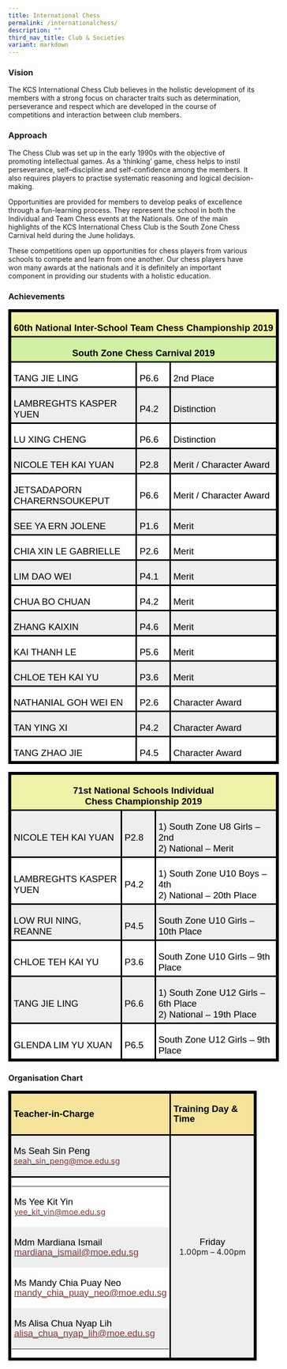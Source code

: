 ```yaml
---
title: International Chess
permalink: /internationalchess/
description: ""
third_nav_title: Club & Societies
variant: markdown
---
```

### Vision
The KCS International Chess Club believes in the holistic development of its members with a strong focus on character traits such as determination, perseverance and respect which are developed in the course of competitions and interaction between club members.
	
### Approach
The Chess Club was set up in the early 1990s with the objective of promoting intellectual games.  As a ‘thinking’ game, chess helps to instil perseverance, self–discipline and self-confidence among the members. It also requires players to practise systematic reasoning and logical decision-making.

Opportunities are provided for members to develop peaks of excellence through a fun-learning process. They represent the school in both the Individual and Team Chess events at the Nationals. One of the main highlights of the KCS International Chess Club is the South Zone Chess Carnival held during the June holidays.

These competitions open up opportunities for chess players from various schools to compete and learn from one another. Our chess players have won many awards at the nationals and it is definitely an important component in providing our students with a holistic education.

### Achievements

<table style="width:411.75pt;mso-cellspacing:1.5pt;border:solid windowtext 2.25pt;
 mso-yfti-tbllook:1184;mso-border-insideh:2.25pt solid windowtext;mso-border-insidev:
 2.25pt solid windowtext" width="549" cellpadding="0" cellspacing="3" border="1" class="MsoNormalTable"><tbody><tr style="mso-yfti-irow:0;mso-yfti-firstrow:yes;height:35.25pt"><td style="width:401.25pt;border:solid windowtext 2.25pt;
  background:#F0F2A7;padding:3.75pt 3.75pt 3.75pt 3.75pt;height:35.25pt" colspan="3" width="535"><p style="margin-bottom:0in;text-align:center;
  line-height:normal" align="center" class="MsoNormal"><b><span style="font-size:14.0pt;font-family:&quot;Arial&quot;,sans-serif;
  mso-fareast-font-family:&quot;Times New Roman&quot;;color:black">60th National Inter-School Team Chess Championship 2019</span></b><span style="font-size:
  14.0pt;font-family:&quot;Arial&quot;,sans-serif;mso-fareast-font-family:&quot;Times New Roman&quot;;
  color:black"></span></p></td></tr><tr style="mso-yfti-irow:1;height:17.25pt"><td style="width:401.25pt;border:solid windowtext 2.25pt;
  background:#D1F0A3;padding:3.75pt 3.75pt 3.75pt 3.75pt;height:17.25pt" colspan="3" width="535"><p style="margin-bottom:0in;text-align:center;
  line-height:normal" align="center" class="MsoNormal"><b><span style="font-size:14.0pt;font-family:&quot;Arial&quot;,sans-serif;
  mso-fareast-font-family:&quot;Times New Roman&quot;;color:black">South Zone Chess Carnival 2019</span></b><span style="font-size:14.0pt;font-family:&quot;Arial&quot;,sans-serif;
  mso-fareast-font-family:&quot;Times New Roman&quot;;color:black"></span></p></td></tr><tr style="mso-yfti-irow:2;height:17.25pt"><td style="width:188.5pt;border:solid windowtext 2.25pt;padding:
  3.75pt 3.75pt 3.75pt 3.75pt;height:17.25pt" width="251"><p style="margin-bottom:0in;line-height:normal" class="MsoNormal"><span style="font-size:14.0pt;font-family:&quot;Arial&quot;,sans-serif;mso-fareast-font-family:
  &quot;Times New Roman&quot;;color:black">TANG JIE LING</span></p></td><td style="width:44.0pt;border:solid windowtext 2.25pt;padding:3.75pt 3.75pt 3.75pt 3.75pt;
  height:17.25pt" width="59"><p style="margin-bottom:0in;line-height:normal" class="MsoNormal"><span style="font-size:14.0pt;font-family:&quot;Arial&quot;,sans-serif;mso-fareast-font-family:
  &quot;Times New Roman&quot;;color:black">P6.6</span></p></td><td style="width:168.75pt;border:solid windowtext 2.25pt;
  padding:3.75pt 3.75pt 3.75pt 3.75pt;height:17.25pt" width="225"><p style="margin-bottom:0in;line-height:normal" class="MsoNormal"><span style="font-size:14.0pt;font-family:&quot;Arial&quot;,sans-serif;mso-fareast-font-family:
  &quot;Times New Roman&quot;;color:black">2nd Place</span></p></td></tr><tr style="mso-yfti-irow:3;height:35.25pt"><td style="width:188.5pt;border:solid windowtext 2.25pt;background:
  #EEEEEE;padding:3.75pt 3.75pt 3.75pt 3.75pt;height:35.25pt" width="251"><p style="margin-bottom:0in;line-height:normal" class="MsoNormal"><span style="font-size:14.0pt;font-family:&quot;Arial&quot;,sans-serif;mso-fareast-font-family:
  &quot;Times New Roman&quot;;color:black">LAMBREGHTS KASPER YUEN</span></p></td><td style="width:44.0pt;border:solid windowtext 2.25pt;background:
  #EEEEEE;padding:3.75pt 3.75pt 3.75pt 3.75pt;height:35.25pt" width="59"><p style="margin-bottom:0in;line-height:normal" class="MsoNormal"><span style="font-size:14.0pt;font-family:&quot;Arial&quot;,sans-serif;mso-fareast-font-family:
  &quot;Times New Roman&quot;;color:black">P4.2</span></p></td><td style="width:168.75pt;border:solid windowtext 2.25pt;
  background:#EEEEEE;padding:3.75pt 3.75pt 3.75pt 3.75pt;height:35.25pt" width="225"><p style="margin-bottom:0in;line-height:normal" class="MsoNormal"><span style="font-size:14.0pt;font-family:&quot;Arial&quot;,sans-serif;mso-fareast-font-family:
  &quot;Times New Roman&quot;;color:black">Distinction</span></p></td></tr><tr style="mso-yfti-irow:4;height:17.25pt"><td style="width:188.5pt;border:solid windowtext 2.25pt;padding:
  3.75pt 3.75pt 3.75pt 3.75pt;height:17.25pt" width="251"><p style="margin-bottom:0in;line-height:normal" class="MsoNormal"><span style="font-size:14.0pt;font-family:&quot;Arial&quot;,sans-serif;mso-fareast-font-family:
  &quot;Times New Roman&quot;;color:black">LU XING CHENG</span></p></td><td style="width:44.0pt;border:solid windowtext 2.25pt;padding:3.75pt 3.75pt 3.75pt 3.75pt;
  height:17.25pt" width="59"><p style="margin-bottom:0in;line-height:normal" class="MsoNormal"><span style="font-size:14.0pt;font-family:&quot;Arial&quot;,sans-serif;mso-fareast-font-family:
  &quot;Times New Roman&quot;;color:black">P6.6</span></p></td><td style="width:168.75pt;border:solid windowtext 2.25pt;
  padding:3.75pt 3.75pt 3.75pt 3.75pt;height:17.25pt" width="225"><p style="margin-bottom:0in;line-height:normal" class="MsoNormal"><span style="font-size:14.0pt;font-family:&quot;Arial&quot;,sans-serif;mso-fareast-font-family:
  &quot;Times New Roman&quot;;color:black">Distinction</span></p></td></tr><tr style="mso-yfti-irow:5;height:35.25pt"><td style="width:188.5pt;border:solid windowtext 2.25pt;background:
  #EEEEEE;padding:3.75pt 3.75pt 3.75pt 3.75pt;height:35.25pt" width="251"><p style="margin-bottom:0in;line-height:normal" class="MsoNormal"><span style="font-size:14.0pt;font-family:&quot;Arial&quot;,sans-serif;mso-fareast-font-family:
  &quot;Times New Roman&quot;;color:black">NICOLE TEH KAI YUAN</span></p></td><td style="width:44.0pt;border:solid windowtext 2.25pt;background:
  #EEEEEE;padding:3.75pt 3.75pt 3.75pt 3.75pt;height:35.25pt" width="59"><p style="margin-bottom:0in;line-height:normal" class="MsoNormal"><span style="font-size:14.0pt;font-family:&quot;Arial&quot;,sans-serif;mso-fareast-font-family:
  &quot;Times New Roman&quot;;color:black">P2.8</span></p></td><td style="width:168.75pt;border:solid windowtext 2.25pt;
  background:#EEEEEE;padding:3.75pt 3.75pt 3.75pt 3.75pt;height:35.25pt" width="225"><p style="margin-bottom:0in;line-height:normal" class="MsoNormal"><span style="font-size:14.0pt;font-family:&quot;Arial&quot;,sans-serif;mso-fareast-font-family:
  &quot;Times New Roman&quot;;color:black">Merit / Character Award</span></p></td></tr><tr style="mso-yfti-irow:6;height:35.25pt"><td style="width:188.5pt;border:solid windowtext 2.25pt;padding:
  3.75pt 3.75pt 3.75pt 3.75pt;height:35.25pt" width="251"><p style="margin-bottom:0in;line-height:normal" class="MsoNormal"><span style="font-size:14.0pt;font-family:&quot;Arial&quot;,sans-serif;mso-fareast-font-family:
  &quot;Times New Roman&quot;;color:black">JETSADAPORN CHARERNSOUKEPUT</span></p></td><td style="width:44.0pt;border:solid windowtext 2.25pt;padding:3.75pt 3.75pt 3.75pt 3.75pt;
  height:35.25pt" width="59"><p style="margin-bottom:0in;line-height:normal" class="MsoNormal"><span style="font-size:14.0pt;font-family:&quot;Arial&quot;,sans-serif;mso-fareast-font-family:
  &quot;Times New Roman&quot;;color:black">P6.6</span></p></td><td style="width:168.75pt;border:solid windowtext 2.25pt;
  padding:3.75pt 3.75pt 3.75pt 3.75pt;height:35.25pt" width="225"><p style="margin-bottom:0in;line-height:normal" class="MsoNormal"><span style="font-size:14.0pt;font-family:&quot;Arial&quot;,sans-serif;mso-fareast-font-family:
  &quot;Times New Roman&quot;;color:black">Merit / Character Award</span></p></td></tr><tr style="mso-yfti-irow:7;height:17.25pt"><td style="width:188.5pt;border:solid windowtext 2.25pt;background:
  #EEEEEE;padding:3.75pt 3.75pt 3.75pt 3.75pt;height:17.25pt" width="251"><p style="margin-bottom:0in;line-height:normal" class="MsoNormal"><span style="font-size:14.0pt;font-family:&quot;Arial&quot;,sans-serif;mso-fareast-font-family:
  &quot;Times New Roman&quot;;color:black">SEE YA ERN JOLENE</span></p></td><td style="width:44.0pt;border:solid windowtext 2.25pt;background:
  #EEEEEE;padding:3.75pt 3.75pt 3.75pt 3.75pt;height:17.25pt" width="59"><p style="margin-bottom:0in;line-height:normal" class="MsoNormal"><span style="font-size:14.0pt;font-family:&quot;Arial&quot;,sans-serif;mso-fareast-font-family:
  &quot;Times New Roman&quot;;color:black">P1.6</span></p></td><td style="width:168.75pt;border:solid windowtext 2.25pt;
  background:#EEEEEE;padding:3.75pt 3.75pt 3.75pt 3.75pt;height:17.25pt" width="225"><p style="margin-bottom:0in;line-height:normal" class="MsoNormal"><span style="font-size:14.0pt;font-family:&quot;Arial&quot;,sans-serif;mso-fareast-font-family:
  &quot;Times New Roman&quot;;color:black">Merit</span></p></td></tr><tr style="mso-yfti-irow:8;height:35.25pt"><td style="width:188.5pt;border:solid windowtext 2.25pt;padding:
  3.75pt 3.75pt 3.75pt 3.75pt;height:35.25pt" width="251"><p style="margin-bottom:0in;line-height:normal" class="MsoNormal"><span style="font-size:14.0pt;font-family:&quot;Arial&quot;,sans-serif;mso-fareast-font-family:
  &quot;Times New Roman&quot;;color:black">CHIA XIN LE GABRIELLE</span></p></td><td style="width:44.0pt;border:solid windowtext 2.25pt;padding:3.75pt 3.75pt 3.75pt 3.75pt;
  height:35.25pt" width="59"><p style="margin-bottom:0in;line-height:normal" class="MsoNormal"><span style="font-size:14.0pt;font-family:&quot;Arial&quot;,sans-serif;mso-fareast-font-family:
  &quot;Times New Roman&quot;;color:black">P2.6</span></p></td><td style="width:168.75pt;border:solid windowtext 2.25pt;
  padding:3.75pt 3.75pt 3.75pt 3.75pt;height:35.25pt" width="225"><p style="margin-bottom:0in;line-height:normal" class="MsoNormal"><span style="font-size:14.0pt;font-family:&quot;Arial&quot;,sans-serif;mso-fareast-font-family:
  &quot;Times New Roman&quot;;color:black">Merit</span></p></td></tr><tr style="mso-yfti-irow:9;height:17.25pt"><td style="width:188.5pt;border:solid windowtext 2.25pt;background:
  #EEEEEE;padding:3.75pt 3.75pt 3.75pt 3.75pt;height:17.25pt" width="251"><p style="margin-bottom:0in;line-height:normal" class="MsoNormal"><span style="font-size:14.0pt;font-family:&quot;Arial&quot;,sans-serif;mso-fareast-font-family:
  &quot;Times New Roman&quot;;color:black">LIM DAO WEI</span></p></td><td style="width:44.0pt;border:solid windowtext 2.25pt;background:
  #EEEEEE;padding:3.75pt 3.75pt 3.75pt 3.75pt;height:17.25pt" width="59"><p style="margin-bottom:0in;line-height:normal" class="MsoNormal"><span style="font-size:14.0pt;font-family:&quot;Arial&quot;,sans-serif;mso-fareast-font-family:
  &quot;Times New Roman&quot;;color:black">P4.1</span></p></td><td style="width:168.75pt;border:solid windowtext 2.25pt;
  background:#EEEEEE;padding:3.75pt 3.75pt 3.75pt 3.75pt;height:17.25pt" width="225"><p style="margin-bottom:0in;line-height:normal" class="MsoNormal"><span style="font-size:14.0pt;font-family:&quot;Arial&quot;,sans-serif;mso-fareast-font-family:
  &quot;Times New Roman&quot;;color:black">Merit</span></p></td></tr><tr style="mso-yfti-irow:10;height:17.25pt"><td style="width:188.5pt;border:solid windowtext 2.25pt;padding:
  3.75pt 3.75pt 3.75pt 3.75pt;height:17.25pt" width="251"><p style="margin-bottom:0in;line-height:normal" class="MsoNormal"><span style="font-size:14.0pt;font-family:&quot;Arial&quot;,sans-serif;mso-fareast-font-family:
  &quot;Times New Roman&quot;;color:black">CHUA BO CHUAN</span></p></td><td style="width:44.0pt;border:solid windowtext 2.25pt;padding:3.75pt 3.75pt 3.75pt 3.75pt;
  height:17.25pt" width="59"><p style="margin-bottom:0in;line-height:normal" class="MsoNormal"><span style="font-size:14.0pt;font-family:&quot;Arial&quot;,sans-serif;mso-fareast-font-family:
  &quot;Times New Roman&quot;;color:black">P4.2</span></p></td><td style="width:168.75pt;border:solid windowtext 2.25pt;
  padding:3.75pt 3.75pt 3.75pt 3.75pt;height:17.25pt" width="225"><p style="margin-bottom:0in;line-height:normal" class="MsoNormal"><span style="font-size:14.0pt;font-family:&quot;Arial&quot;,sans-serif;mso-fareast-font-family:
  &quot;Times New Roman&quot;;color:black">Merit</span></p></td></tr><tr style="mso-yfti-irow:11;height:17.25pt"><td style="width:188.5pt;border:solid windowtext 2.25pt;background:
  #EEEEEE;padding:3.75pt 3.75pt 3.75pt 3.75pt;height:17.25pt" width="251"><p style="margin-bottom:0in;line-height:normal" class="MsoNormal"><span style="font-size:14.0pt;font-family:&quot;Arial&quot;,sans-serif;mso-fareast-font-family:
  &quot;Times New Roman&quot;;color:black">ZHANG KAIXIN</span></p></td><td style="width:44.0pt;border:solid windowtext 2.25pt;background:
  #EEEEEE;padding:3.75pt 3.75pt 3.75pt 3.75pt;height:17.25pt" width="59"><p style="margin-bottom:0in;line-height:normal" class="MsoNormal"><span style="font-size:14.0pt;font-family:&quot;Arial&quot;,sans-serif;mso-fareast-font-family:
  &quot;Times New Roman&quot;;color:black">P4.6</span></p></td><td style="width:168.75pt;border:solid windowtext 2.25pt;
  background:#EEEEEE;padding:3.75pt 3.75pt 3.75pt 3.75pt;height:17.25pt" width="225"><p style="margin-bottom:0in;line-height:normal" class="MsoNormal"><span style="font-size:14.0pt;font-family:&quot;Arial&quot;,sans-serif;mso-fareast-font-family:
  &quot;Times New Roman&quot;;color:black">Merit</span></p></td></tr><tr style="mso-yfti-irow:12;height:17.25pt"><td style="width:188.5pt;border:solid windowtext 2.25pt;padding:
  3.75pt 3.75pt 3.75pt 3.75pt;height:17.25pt" width="251"><p style="margin-bottom:0in;line-height:normal" class="MsoNormal"><span style="font-size:14.0pt;font-family:&quot;Arial&quot;,sans-serif;mso-fareast-font-family:
  &quot;Times New Roman&quot;;color:black">KAI THANH LE</span></p></td><td style="width:44.0pt;border:solid windowtext 2.25pt;padding:3.75pt 3.75pt 3.75pt 3.75pt;
  height:17.25pt" width="59"><p style="margin-bottom:0in;line-height:normal" class="MsoNormal"><span style="font-size:14.0pt;font-family:&quot;Arial&quot;,sans-serif;mso-fareast-font-family:
  &quot;Times New Roman&quot;;color:black">P5.6</span></p></td><td style="width:168.75pt;border:solid windowtext 2.25pt;
  padding:3.75pt 3.75pt 3.75pt 3.75pt;height:17.25pt" width="225"><p style="margin-bottom:0in;line-height:normal" class="MsoNormal"><span style="font-size:14.0pt;font-family:&quot;Arial&quot;,sans-serif;mso-fareast-font-family:
  &quot;Times New Roman&quot;;color:black">Merit</span></p></td></tr><tr style="mso-yfti-irow:13;height:17.25pt"><td style="width:188.5pt;border:solid windowtext 2.25pt;background:
  #EEEEEE;padding:3.75pt 3.75pt 3.75pt 3.75pt;height:17.25pt" width="251"><p style="margin-bottom:0in;line-height:normal" class="MsoNormal"><span style="font-size:14.0pt;font-family:&quot;Arial&quot;,sans-serif;mso-fareast-font-family:
  &quot;Times New Roman&quot;;color:black">CHLOE TEH KAI YU</span></p></td><td style="width:44.0pt;border:solid windowtext 2.25pt;background:
  #EEEEEE;padding:3.75pt 3.75pt 3.75pt 3.75pt;height:17.25pt" width="59"><p style="margin-bottom:0in;line-height:normal" class="MsoNormal"><span style="font-size:14.0pt;font-family:&quot;Arial&quot;,sans-serif;mso-fareast-font-family:
  &quot;Times New Roman&quot;;color:black">P3.6</span></p></td><td style="width:168.75pt;border:solid windowtext 2.25pt;
  background:#EEEEEE;padding:3.75pt 3.75pt 3.75pt 3.75pt;height:17.25pt" width="225"><p style="margin-bottom:0in;line-height:normal" class="MsoNormal"><span style="font-size:14.0pt;font-family:&quot;Arial&quot;,sans-serif;mso-fareast-font-family:
  &quot;Times New Roman&quot;;color:black">Merit</span></p></td></tr><tr style="mso-yfti-irow:14;height:17.25pt"><td style="width:188.5pt;border:solid windowtext 2.25pt;padding:
  3.75pt 3.75pt 3.75pt 3.75pt;height:17.25pt" width="251"><p style="margin-bottom:0in;line-height:normal" class="MsoNormal"><span style="font-size:14.0pt;font-family:&quot;Arial&quot;,sans-serif;mso-fareast-font-family:
  &quot;Times New Roman&quot;;color:black">NATHANIAL GOH WEI EN</span></p></td><td style="width:44.0pt;border:solid windowtext 2.25pt;padding:3.75pt 3.75pt 3.75pt 3.75pt;
  height:17.25pt" width="59"><p style="margin-bottom:0in;line-height:normal" class="MsoNormal"><span style="font-size:14.0pt;font-family:&quot;Arial&quot;,sans-serif;mso-fareast-font-family:
  &quot;Times New Roman&quot;;color:black">P2.6</span></p></td><td style="width:168.75pt;border:solid windowtext 2.25pt;
  padding:3.75pt 3.75pt 3.75pt 3.75pt;height:17.25pt" width="225"><p style="margin-bottom:0in;line-height:normal" class="MsoNormal"><span style="font-size:14.0pt;font-family:&quot;Arial&quot;,sans-serif;mso-fareast-font-family:
  &quot;Times New Roman&quot;;color:black">Character Award</span></p></td></tr><tr style="mso-yfti-irow:15;height:17.25pt"><td style="width:188.5pt;border:solid windowtext 2.25pt;background:
  #EEEEEE;padding:3.75pt 3.75pt 3.75pt 3.75pt;height:17.25pt" width="251"><p style="margin-bottom:0in;line-height:normal" class="MsoNormal"><span style="font-size:14.0pt;font-family:&quot;Arial&quot;,sans-serif;mso-fareast-font-family:
  &quot;Times New Roman&quot;;color:black">TAN YING XI</span></p></td><td style="width:44.0pt;border:solid windowtext 2.25pt;background:
  #EEEEEE;padding:3.75pt 3.75pt 3.75pt 3.75pt;height:17.25pt" width="59"><p style="margin-bottom:0in;line-height:normal" class="MsoNormal"><span style="font-size:14.0pt;font-family:&quot;Arial&quot;,sans-serif;mso-fareast-font-family:
  &quot;Times New Roman&quot;;color:black">P4.2</span></p></td><td style="width:168.75pt;border:solid windowtext 2.25pt;
  background:#EEEEEE;padding:3.75pt 3.75pt 3.75pt 3.75pt;height:17.25pt" width="225"><p style="margin-bottom:0in;line-height:normal" class="MsoNormal"><span style="font-size:14.0pt;font-family:&quot;Arial&quot;,sans-serif;mso-fareast-font-family:
  &quot;Times New Roman&quot;;color:black">Character Award</span></p></td></tr><tr style="mso-yfti-irow:16;mso-yfti-lastrow:yes;height:17.25pt"><td style="width:188.5pt;border:solid windowtext 2.25pt;padding:
  3.75pt 3.75pt 3.75pt 3.75pt;height:17.25pt" width="251"><p style="margin-bottom:0in;line-height:normal" class="MsoNormal"><span style="font-size:14.0pt;font-family:&quot;Arial&quot;,sans-serif;mso-fareast-font-family:
  &quot;Times New Roman&quot;;color:black">TANG ZHAO JIE</span></p></td><td style="width:44.0pt;border:solid windowtext 2.25pt;padding:3.75pt 3.75pt 3.75pt 3.75pt;
  height:17.25pt" width="59"><p style="margin-bottom:0in;line-height:normal" class="MsoNormal"><span style="font-size:14.0pt;font-family:&quot;Arial&quot;,sans-serif;mso-fareast-font-family:
  &quot;Times New Roman&quot;;color:black">P4.5</span></p></td><td style="width:168.75pt;border:solid windowtext 2.25pt;
  padding:3.75pt 3.75pt 3.75pt 3.75pt;height:17.25pt" width="225"><p style="margin-bottom:0in;line-height:normal" class="MsoNormal"><span style="font-size:14.0pt;font-family:&quot;Arial&quot;,sans-serif;mso-fareast-font-family:
  &quot;Times New Roman&quot;;color:black">Character Award</span></p></td></tr></tbody></table>

<table style="width:411.75pt;mso-cellspacing:1.5pt;border:solid windowtext 2.25pt;
 mso-yfti-tbllook:1184;mso-border-insideh:2.25pt solid windowtext;mso-border-insidev:
 2.25pt solid windowtext" width="549" cellpadding="0" cellspacing="3" border="1" class="MsoNormalTable"><tbody><tr style="mso-yfti-irow:0;mso-yfti-firstrow:yes;height:35.25pt"><td style="width:402.0pt;border:solid windowtext 2.25pt;
  background:#F0F2A7;padding:3.75pt 3.75pt 3.75pt 3.75pt;height:35.25pt" colspan="3" width="536"><p style="margin-bottom:0in;text-align:center;
  line-height:normal" align="center" class="MsoNormal"><b><span style="font-size:14.0pt;font-family:&quot;Arial&quot;,sans-serif;
  mso-fareast-font-family:&quot;Times New Roman&quot;;color:black">71st National Schools Individual<br>Chess Championship 2019</span></b><span style="font-size:14.0pt;font-family:
  &quot;Arial&quot;,sans-serif;mso-fareast-font-family:&quot;Times New Roman&quot;;color:black"></span></p></td></tr><tr style="mso-yfti-irow:1;height:17.25pt"><td style="width:167.25pt;border:solid windowtext 2.25pt;
  background:#EEEEEE;padding:3.75pt 3.75pt 3.75pt 3.75pt;height:17.25pt" width="223"><p style="margin-bottom:0in;line-height:normal" class="MsoNormal"><span style="font-size:14.0pt;font-family:&quot;Arial&quot;,sans-serif;mso-fareast-font-family:
  &quot;Times New Roman&quot;;color:black">NICOLE TEH KAI YUAN</span></p></td><td style="width:43.5pt;border:solid windowtext 2.25pt;background:
  #EEEEEE;padding:3.75pt 3.75pt 3.75pt 3.75pt;height:17.25pt" width="58"><p style="margin-bottom:0in;line-height:normal" class="MsoNormal"><span style="font-size:14.0pt;font-family:&quot;Arial&quot;,sans-serif;mso-fareast-font-family:
  &quot;Times New Roman&quot;;color:black">P2.8</span></p></td><td style="width:191.25pt;border:solid windowtext 2.25pt;
  background:#EEEEEE;padding:3.75pt 3.75pt 3.75pt 3.75pt;height:17.25pt" width="255"><p style="margin-bottom:0in;line-height:normal" class="MsoNormal"><span style="font-size:14.0pt;font-family:&quot;Arial&quot;,sans-serif;mso-fareast-font-family:
  &quot;Times New Roman&quot;;color:black">1) South Zone U8 Girls – 2nd<br>2) National – Merit</span></p></td></tr><tr style="mso-yfti-irow:2;height:35.25pt"><td style="width:167.25pt;border:solid windowtext 2.25pt;
  padding:3.75pt 3.75pt 3.75pt 3.75pt;height:35.25pt" width="223"><p style="margin-bottom:0in;line-height:normal" class="MsoNormal"><span style="font-size:14.0pt;font-family:&quot;Arial&quot;,sans-serif;mso-fareast-font-family:
  &quot;Times New Roman&quot;;color:black">LAMBREGHTS KASPER YUEN</span></p></td><td style="width:43.5pt;border:solid windowtext 2.25pt;padding:3.75pt 3.75pt 3.75pt 3.75pt;
  height:35.25pt" width="58"><p style="margin-bottom:0in;line-height:normal" class="MsoNormal"><span style="font-size:14.0pt;font-family:&quot;Arial&quot;,sans-serif;mso-fareast-font-family:
  &quot;Times New Roman&quot;;color:black">P4.2</span></p></td><td style="width:191.25pt;border:solid windowtext 2.25pt;
  padding:3.75pt 3.75pt 3.75pt 3.75pt;height:35.25pt" width="255"><p style="margin-bottom:0in;line-height:normal" class="MsoNormal"><span style="font-size:14.0pt;font-family:&quot;Arial&quot;,sans-serif;mso-fareast-font-family:
  &quot;Times New Roman&quot;;color:black">1) South Zone U10 Boys – 4th<br>2) National – 20th Place</span></p></td></tr><tr style="mso-yfti-irow:3;height:17.25pt"><td style="width:167.25pt;border:solid windowtext 2.25pt;
  background:#EEEEEE;padding:3.75pt 3.75pt 3.75pt 3.75pt;height:17.25pt" width="223"><p style="margin-bottom:0in;line-height:normal" class="MsoNormal"><span style="font-size:14.0pt;font-family:&quot;Arial&quot;,sans-serif;mso-fareast-font-family:
  &quot;Times New Roman&quot;;color:black">LOW RUI NING, REANNE</span></p></td><td style="width:43.5pt;border:solid windowtext 2.25pt;background:
  #EEEEEE;padding:3.75pt 3.75pt 3.75pt 3.75pt;height:17.25pt" width="58"><p style="margin-bottom:0in;line-height:normal" class="MsoNormal"><span style="font-size:14.0pt;font-family:&quot;Arial&quot;,sans-serif;mso-fareast-font-family:
  &quot;Times New Roman&quot;;color:black">P4.5</span></p></td><td style="width:191.25pt;border:solid windowtext 2.25pt;
  background:#EEEEEE;padding:3.75pt 3.75pt 3.75pt 3.75pt;height:17.25pt" width="255"><p style="margin-bottom:0in;line-height:normal" class="MsoNormal"><span style="font-size:14.0pt;font-family:&quot;Arial&quot;,sans-serif;mso-fareast-font-family:
  &quot;Times New Roman&quot;;color:black">South Zone U10 Girls – 10th Place</span></p></td></tr><tr style="mso-yfti-irow:4;height:30.0pt"><td style="width:167.25pt;border:solid windowtext 2.25pt;
  padding:3.75pt 3.75pt 3.75pt 3.75pt;height:30.0pt" width="223"><p style="margin-bottom:0in;line-height:normal" class="MsoNormal"><span style="font-size:14.0pt;font-family:&quot;Arial&quot;,sans-serif;mso-fareast-font-family:
  &quot;Times New Roman&quot;;color:black">CHLOE TEH KAI YU</span></p></td><td style="width:43.5pt;border:solid windowtext 2.25pt;padding:3.75pt 3.75pt 3.75pt 3.75pt;
  height:30.0pt" width="58"><p style="margin-bottom:0in;line-height:normal" class="MsoNormal"><span style="font-size:14.0pt;font-family:&quot;Arial&quot;,sans-serif;mso-fareast-font-family:
  &quot;Times New Roman&quot;;color:black">P3.6</span></p></td><td style="width:191.25pt;border:solid windowtext 2.25pt;
  padding:3.75pt 3.75pt 3.75pt 3.75pt;height:30.0pt" width="255"><p style="margin-bottom:0in;line-height:normal" class="MsoNormal"><span style="font-size:14.0pt;font-family:&quot;Arial&quot;,sans-serif;mso-fareast-font-family:
  &quot;Times New Roman&quot;;color:black">South Zone U10 Girls – 9th Place</span></p></td></tr><tr style="mso-yfti-irow:5;height:35.25pt"><td style="width:167.25pt;border:solid windowtext 2.25pt;
  background:#EEEEEE;padding:3.75pt 3.75pt 3.75pt 3.75pt;height:35.25pt" width="223"><p style="margin-bottom:0in;line-height:normal" class="MsoNormal"><span style="font-size:14.0pt;font-family:&quot;Arial&quot;,sans-serif;mso-fareast-font-family:
  &quot;Times New Roman&quot;;color:black">TANG JIE LING</span></p></td><td style="width:43.5pt;border:solid windowtext 2.25pt;background:
  #EEEEEE;padding:3.75pt 3.75pt 3.75pt 3.75pt;height:35.25pt" width="58"><p style="margin-bottom:0in;line-height:normal" class="MsoNormal"><span style="font-size:14.0pt;font-family:&quot;Arial&quot;,sans-serif;mso-fareast-font-family:
  &quot;Times New Roman&quot;;color:black">P6.6</span></p></td><td style="width:191.25pt;border:solid windowtext 2.25pt;
  background:#EEEEEE;padding:3.75pt 3.75pt 3.75pt 3.75pt;height:35.25pt" width="255"><p style="margin-bottom:0in;line-height:normal" class="MsoNormal"><span style="font-size:14.0pt;font-family:&quot;Arial&quot;,sans-serif;mso-fareast-font-family:
  &quot;Times New Roman&quot;;color:black">1) South Zone U12 Girls – 6th Place<br>2) National – 19th Place</span></p></td></tr><tr style="mso-yfti-irow:6;mso-yfti-lastrow:yes;height:30.0pt"><td style="width:167.25pt;border:solid windowtext 2.25pt;
  padding:3.75pt 3.75pt 3.75pt 3.75pt;height:30.0pt" width="223"><p style="margin-bottom:0in;line-height:normal" class="MsoNormal"><span style="font-size:14.0pt;font-family:&quot;Arial&quot;,sans-serif;mso-fareast-font-family:
  &quot;Times New Roman&quot;;color:black">GLENDA LIM YU XUAN</span></p></td><td style="width:43.5pt;border:solid windowtext 2.25pt;padding:3.75pt 3.75pt 3.75pt 3.75pt;
  height:30.0pt" width="58"><p style="margin-bottom:0in;line-height:normal" class="MsoNormal"><span style="font-size:14.0pt;font-family:&quot;Arial&quot;,sans-serif;mso-fareast-font-family:
  &quot;Times New Roman&quot;;color:black">P6.5</span></p></td><td style="width:191.25pt;border:solid windowtext 2.25pt;
  padding:3.75pt 3.75pt 3.75pt 3.75pt;height:30.0pt" width="255"><p style="margin-bottom:0in;line-height:normal" class="MsoNormal"><span style="font-size:14.0pt;font-family:&quot;Arial&quot;,sans-serif;mso-fareast-font-family:
  &quot;Times New Roman&quot;;color:black">South Zone U12 Girls – 9th Place</span></p></td></tr></tbody></table>

### Organisation Chart
<table style="mso-cellspacing:1.5pt;border:solid windowtext 2.25pt;mso-yfti-tbllook:
 1184;mso-border-insideh:2.25pt solid windowtext;mso-border-insidev:2.25pt solid windowtext" cellpadding="0" cellspacing="3" border="1" class="MsoNormalTable"><tbody><tr style="mso-yfti-irow:0;mso-yfti-firstrow:yes"><td style="border:solid windowtext 2.25pt;background:#F5E49A;padding:3.75pt 3.75pt 3.75pt 3.75pt"><p class="MsoNormal"><strong><span style="font-size:14.0pt;line-height:107%;
  font-family:&quot;Arial&quot;,sans-serif;color:black">Teacher-in-Charge</span></strong><span style="font-size:14.0pt;line-height:107%;font-family:&quot;Arial&quot;,sans-serif;
  color:black"></span></p></td><td style="border:solid windowtext 2.25pt;background:#F5E49A;padding:3.75pt 3.75pt 3.75pt 3.75pt;
  box-sizing: border-box"><span style="box-sizing: border-box"><p class="MsoNormal"><strong style="box-sizing: border-box"><span style="font-size:14.0pt;line-height:107%;font-family:&quot;Arial&quot;,sans-serif;
  color:black">Training Day &amp; Time</span></strong><span style="font-size:14.0pt;line-height:107%;font-family:&quot;Arial&quot;,sans-serif;
  color:black"></span></p></span></td></tr><tr style="mso-yfti-irow:1;box-sizing: border-box"><td style="border:solid windowtext 2.25pt;background:#EEEEEE;padding:3.75pt 3.75pt 3.75pt 3.75pt;
  box-sizing: border-box"><span style="box-sizing: border-box"><p class="MsoNormal"><span style="font-size:14.0pt;line-height:107%;font-family:
  &quot;Arial&quot;,sans-serif;color:black">Ms Seah Sin Peng</span><br style="box-sizing: border-box"><a style="box-sizing: border-box;
  cursor:pointer;transition: all 0.25s ease-in-out 0s" href="mailto:seah_sin_peng@moe.edu.sg"><span style="box-sizing: border-box"><span style="color:#80383D">seah_sin_peng@moe.edu.sg</span></span></a></p></span></td><td style="border:solid windowtext 2.25pt;background:#EEEEEE;
  padding:3.75pt 3.75pt 3.75pt 3.75pt;box-sizing: border-box" rowspan="2"><span style="box-sizing: border-box"><p style="text-align:center" align="center" class="MsoNormal"><span style="font-size:14.0pt;line-height:107%;font-family:&quot;Arial&quot;,sans-serif;
  color:black">Friday</span><br style="box-sizing: border-box"><span style="box-sizing: border-box">1.00pm – 4.00pm</span></p></span></td></tr><tr style="mso-yfti-irow:2;mso-yfti-lastrow:yes"><td style="border:solid windowtext 2.25pt;padding:.75pt .75pt .75pt .75pt"><table style="mso-cellspacing:1.5pt;mso-yfti-tbllook:1184" cellpadding="0" cellspacing="3" border="0" class="MsoNormalTable"><tbody><tr style="mso-yfti-irow:0;mso-yfti-firstrow:yes"><td style="padding:3.75pt 3.75pt 3.75pt 3.75pt"><p class="MsoNormal"><span style="font-size:14.0pt;line-height:107%;
    font-family:&quot;Arial&quot;,sans-serif;color:black">Ms Yee Kit Yin</span><br style="box-sizing: border-box"><a style="box-sizing: border-box;
    cursor:pointer;transition: all 0.25s ease-in-out 0s" href="mailto:yee_kit_yin@moe.edu.sg"><span style="box-sizing: border-box"><span style="color:#80383D">yee_kit_yin@moe.edu.sg</span></span></a></p></td></tr><tr style="mso-yfti-irow:1;box-sizing: border-box"><td style="background:#EEEEEE;padding:3.75pt 3.75pt 3.75pt 3.75pt;
    box-sizing: border-box"><p class="MsoNormal"><span style="font-size:14.0pt;line-height:107%;
    font-family:&quot;Arial&quot;,sans-serif;color:black">Mdm Mardiana Ismail<br style="box-sizing: border-box"><a style="box-sizing: border-box;
    cursor:pointer;transition: all 0.25s ease-in-out 0s" href="mailto:mardiana_ismail@moe.edu.sg"><span style="color:#80383D">mardiana_ismail@moe.edu.sg</span></a></span></p></td></tr><tr style="mso-yfti-irow:2;box-sizing: border-box"><td style="padding:3.75pt 3.75pt 3.75pt 3.75pt;box-sizing: border-box"><p class="MsoNormal"><span style="font-size:14.0pt;line-height:107%;
    font-family:&quot;Arial&quot;,sans-serif;color:black">Ms Mandy Chia Puay Neo<br style="box-sizing: border-box"><a style="box-sizing: border-box;
    cursor:pointer;transition: all 0.25s ease-in-out 0s" href="mailto:mandy_chia_puay_neo@moe.edu.sg"><span style="color:#80383D">mandy_chia_puay_neo@moe.edu.sg</span></a></span></p></td></tr><tr style="mso-yfti-irow:3;mso-yfti-lastrow:yes;box-sizing: border-box"><td style="background:#EEEEEE;padding:3.75pt 3.75pt 3.75pt 3.75pt;
    box-sizing: border-box"><p class="MsoNormal"><span style="font-size:14.0pt;line-height:107%;
    font-family:&quot;Arial&quot;,sans-serif;color:black">Ms Alisa Chua Nyap Lih<br style="box-sizing: border-box"><a style="box-sizing: border-box;
    cursor:pointer;transition: all 0.25s ease-in-out 0s" href="mailto:alisa_chua_nyap_lih@moe.edu.sg"><span style="color:#80383D">alisa_chua_nyap_lih@moe.edu.sg</span></a></span></p></td></tr></tbody></table></td></tr></tbody></table>